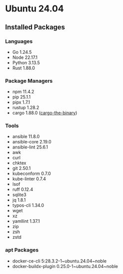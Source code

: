 # Ubuntu 24.04

## Installed Packages

### Languages

- Go 1.24.5
- Node 22.17.1
- Python 3.13.5
- Rust 1.88.0

### Package Managers

- npm 11.4.2
- pip 25.1.1
- pipx 1.7.1
- rustup 1.28.2
- cargo 1.88.0 ([cargo-the-binary](https://github.com/rust-lang/cargo/blob/master/src/cargo/version.rs))

### Tools

- ansible 11.8.0
- ansible-core 2.19.0
- ansible-lint 25.6.1
- awk
- curl
- chktex
- git 2.50.1
- kubeconform 0.7.0
- kube-linter 0.7.4
- lsof
- ruff 0.12.4
- sqlite3
- jq 1.8.1
- typos-cli 1.34.0
- wget
- xz
- yamllint 1.37.1
- zip
- zsh
- zstd

### apt Packages

- docker-ce-cli 5:28.3.2-1\~ubuntu.24.04\~noble
- docker-buildx-plugin 0.25.0-1\~ubuntu.24.04\~noble
